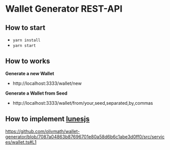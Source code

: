 # Wallet Generator REST-API


## How to start

-   `yarn install`
-   `yarn start`

## How to works

**Generate a new Wallet**

-   http://localhost:3333/wallet/new

**Generate a Wallet from Seed**

-   http://localhost:3333/wallet/from/your,seed,separated,by,commas


## How to implement [lunesjs](https://github.com/lunes-platform/lunesjs)

https://github.com/olivmath/wallet-generator/blob/7087a04863b87696701e80a58d6b6c1abe3d0ff0/src/services/wallet.ts#L1
